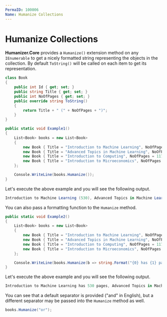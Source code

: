 ```yaml
---
PermaID: 100006
Name: Humanize Collections
---
```


# Humanize Collections

**Humanizer.Core** provides a `Humanize()` extension method on any `IEnumerable` to get a nicely formatted string representing the objects in the collection. By default `ToString()` will be called on each item to get its representation.

```csharp
class Book
{
    public int Id { get; set; }
    public string Title { get; set; }
    public int NoOfPages { get; set; }
    public override string ToString()
    {
        return Title + " (" + NoOfPages + ")";
    }
}

public static void Example1()
{
    List<Book> books = new List<Book>
    {
        new Book { Title = "Introduction to Machine Learning", NoOfPages = 530 },
        new Book { Title = "Advanced Topics in Machine Learning", NoOfPages = 380},
        new Book { Title = "Introduction to Computing", NoOfPages = 1171},
        new Book { Title = "Introduction to Microeconomics", NoOfPages = 437}
    };

    Console.WriteLine(books.Humanize());
}
```

Let's execute the above example and you will see the following output.

```csharp
Introduction to Machine Learning (530), Advanced Topics in Machine Learning (380), Introduction to Computing (1171), and Introduction to Microeconomics (437)
```

You can also pass a formatting function to the `Humanize` method. 

```csharp
public static void Example2()
{
    List<Book> books = new List<Book>
    {
        new Book { Title = "Introduction to Machine Learning", NoOfPages = 530 },
        new Book { Title = "Advanced Topics in Machine Learning", NoOfPages = 380},
        new Book { Title = "Introduction to Computing", NoOfPages = 1171},
        new Book { Title = "Introduction to Microeconomics", NoOfPages = 437}
    };

    Console.WriteLine(books.Humanize(b => string.Format("{0} has {1} pages", b.Title, b.NoOfPages)));
}
```

Let's execute the above example and you will see the following output.

```csharp
Introduction to Machine Learning has 530 pages, Advanced Topics in Machine Learning has 380 pages, Introduction to Computing has 1171 pages, and Introduction to Microeconomics has 437 pages
```

You can see that a default separator is provided ("and" in English), but a different separator may be passed into the `Humanize` method as well.

```csharp
books.Humanize("or");
```